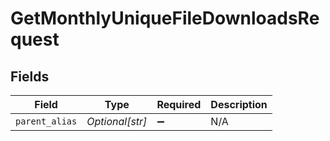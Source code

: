 # GetMonthlyUniqueFileDownloadsRequest


## Fields

| Field              | Type               | Required           | Description        |
| ------------------ | ------------------ | ------------------ | ------------------ |
| `parent_alias`     | *Optional[str]*    | :heavy_minus_sign: | N/A                |